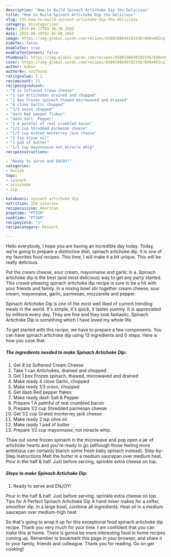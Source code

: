 ```yaml
---
description: "How to Build Spinach Artichoke Dip the Delicious"
title: "How to Build Spinach Artichoke Dip the Delicious"
slug: 535-how-to-build-spinach-artichoke-dip-the-delicious
category: Uncategorized
date: 2023-04-27T03:38:36.350Z
date: 2023-06-19T02:45:00.165Z
image: https://img-global.cpcdn.com/recipes/6580198649102336/680x482cq70/spinach-artichoke-dip-recipe-main-photo.jpg
hideToc: false
enableToc: true
enableTocContent: false
thumbnail: https://img-global.cpcdn.com/recipes/6580198649102336/680x482cq70/spinach-artichoke-dip-recipe-main-photo.jpg
cover: https://img-global.cpcdn.com/recipes/6580198649102336/680x482cq70/spinach-artichoke-dip-recipe-main-photo.jpg
author: Admin
authorAv: notfound
ratingvalue: 3.1
reviewcount: 13
recipeingredient:
- "8 oz Softened Cream Cheese"
- "1 can Artichokes drained and chopped"
- "1 box Frozen spinach thawed microwaved and drained"
- "4 clove Garlic chopped"
- "1/3 onion chopped"
- "dash Red pepper flakes"
- "dash Salt  Pepper"
- "1 A palmful of real crumbled bacon"
- "1/2 cup Shredded parmesan cheese"
- "1/2 cup Grated monterrey jack cheese"
- "2 tsp olive oil"
- "1 pad of butter"
- "1/2 cup mayonnaise not miracle whip"
recipeinstructions:

- "Ready to serve and ENJOY!"
categories:
- Recipe
tags:
- spinach
- artichoke
- dip

katakunci: spinach artichoke dip 
nutrition: 258 calories
recipecuisine: American
preptime: "PT32M"
cooktime: "PT36M"
recipeyield: "1"
recipecategory: Dessert

---
```



Hello everybody, I hope you are having an incredible day today. Today, we're going to prepare a distinctive dish, spinach artichoke dip. It is one of my favorites food recipes. This time, I will make it a bit unique. This will be really delicious.

Put the cream cheese, sour cream, mayonnaise and garlic in a. Spinach artichoke dip is the best (and most delicious) way to get any party started. This crowd-pleasing spinach artichoke dip recipe is sure to be a hit with your friends and family. In a mixing bowl stir together cream cheese, sour cream, mayonnaise, garlic, parmesan, mozzarella and pepper.

Spinach Artichoke Dip is one of the most well liked of current trending meals in the world. It's simple, it's quick, it tastes yummy. It is appreciated by millions every day. They are fine and they look fantastic. Spinach Artichoke Dip is something which I have loved my whole life.


To get started with this recipe, we have to prepare a few components. You can have spinach artichoke dip using 13 ingredients and 0 steps. Here is how you cook that.

<!--inarticleads1-->

##### The ingredients needed to make Spinach Artichoke Dip:

1. Get 8 oz Softened Cream Cheese
1. Take 1 can Artichokes, drained and chopped
1. Get 1 box Frozen spinach, thawed, microwaved and drained
1. Make ready 4 clove Garlic, chopped
1. Make ready 1/3 onion, chopped
1. Get dash Red pepper flakes
1. Make ready dash Salt &amp; Pepper
1. Prepare 1 A palmful of real crumbled bacon
1. Prepare 1/2 cup Shredded parmesan cheese
1. Get 1/2 cup Grated monterrey jack cheese
1. Make ready 2 tsp olive oil
1. Make ready 1 pad of butter
1. Prepare 1/2 cup mayonnaise, not miracle whip.


Thaw out some frozen spinach in the microwave and pop open a jar of artichoke hearts and you&#39;re ready to go (although those feeling more ambitious can certainly blanch some fresh baby spinach instead). Step-by-Step Instructions Melt the butter in a medium saucepan over medium heat. Pour in the half &amp; half. Just before serving, sprinkle extra cheese on top. 

<!--inarticleads2-->

##### Steps to make Spinach Artichoke Dip:


1. Ready to serve and ENJOY!

Pour in the half &amp; half. Just before serving, sprinkle extra cheese on top. Tips for A Perfect Spinach Artichoke Dip A hand mixer makes for a softer, smoother dip. In a large bowl, combine all ingredients. Heat oil in a medium saucepan over medium-high heat. 

So that's going to wrap it up for this exceptional food spinach artichoke dip recipe. Thank you very much for your time. I am confident that you can make this at home. There is gonna be more interesting food in home recipes coming up. Remember to bookmark this page in your browser, and share it to your family, friends and colleague. Thank you for reading. Go on get cooking!

